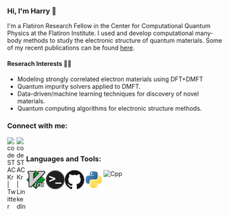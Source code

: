 ### Hi, I'm Harry 👋

I'm a Flatiron Research Fellow in the Center for Computational Quantum Physics at the Flatiron Institute. I used and develop computational many-body methods to study the electronic structure of quantum materials. Some of my recent publications can be found [here](https://scholar.google.com/citations?user=_w0ijEAAAAAJ&hl=en&oi=ao).

#### Reserach Interests 👨‍🔬 
- Modeling strongly correlated electron materials using DFT+DMFT
- Quantum impurity solvers applied to DMFT.
- Data-driven/machine learning techniques for discovery of novel materials.
- Quantum computing algorithms for electronic structure methods.

### Connect with me:

[<img align="left" alt="codeSTACKr | Twitter" width="22px" src="https://cdn.jsdelivr.net/npm/simple-icons@v3/icons/twitter.svg" />][twitter]
[<img align="left" alt="codeSTACKr | LinkedIn" width="22px" src="https://cdn.jsdelivr.net/npm/simple-icons@v3/icons/linkedin.svg" />][linkedin]

<br />

### Languages and Tools:

<img align="left" alt="Vim" width="45px" src="https://raw.githubusercontent.com/github/explore/78df643247d429f6cc873026c0622819ad797942/topics/vim/vim.png" />
<img align="left" alt="Terminal" width="45px" src="https://raw.githubusercontent.com/github/explore/80688e429a7d4ef2fca1e82350fe8e3517d3494d/topics/terminal/terminal.png" />
<img align="left" alt="GitHub" width="45px" src="https://raw.githubusercontent.com/github/explore/78df643247d429f6cc873026c0622819ad797942/topics/github/github.png" />
<img align="left" alt="Python" width="45px" src="https://raw.githubusercontent.com/github/explore/78df643247d429f6cc873026c0622819ad797942/topics/python/python.png" />
<img align="left" alt="Cpp" width="45px"
src="https://github.com/isocpp/logos/blob/master/cpp_logo.png"/>
<br />


[twitter]: https://twitter.com/harrylabollita
[linkedin]: https://www.linkedin.com/in/harrisonlabollita/
